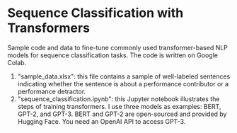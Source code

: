 # Sequence Classification with Transformers
Sample code and data to fine-tune commonly used transformer-based NLP models for sequence classification tasks. The code is written on Google Colab. 

1. "sample_data.xlsx":
   this file contains a sample of well-labeled sentences indicating whether the sentence is about a performance contributor or a performance detractor.
2. "sequence_classification.ipynb":
   this Jupyter notebook illustrates the steps of training transformers. I use three models as examples: BERT, GPT-2, and GPT-3. BERT and GPT-2 are open-sourced and provided by Hugging Face. You need an OpenAI API to access    GPT-3.

   
